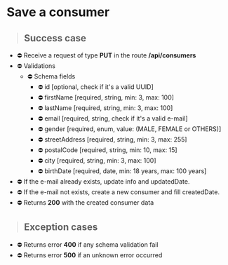 # Save a consumer

> ## Success case

* ⛔️ Receive a request of type **PUT** in the route **/api/consumers**
* ⛔️ Validations
    * ⛔️ Schema fields
        * ⛔️ id [optional, check if it's a valid UUID]
        * ⛔️ firstName [required, string, min: 3, max: 100]
        * ⛔️ lastName [required, string, min: 3, max: 100]
        * ⛔️ email [required, string, check if it's a valid e-mail]
        * ⛔️ gender [required, enum, value: (MALE, FEMALE or OTHERS)]
        * ⛔️ streetAddress [required, string, min: 3, max: 255]
        * ⛔️ postalCode [required, string, min: 10, max: 15]
        * ⛔️ city [required, string, min: 3, max: 100]
        * ⛔️ birthDate [required, date, min: 18 years, max: 100 years]
* ⛔️ If the e-mail already exists, update info and updatedDate.
* ⛔️ If the e-mail not exists, create a new consumer and fill createdDate.
* ⛔️ Returns **200** with the created consumer data

> ## Exception cases

* ⛔️ Returns error **400** if any schema validation fail
* ⛔️ Returns error **500** if an unknown error occurred